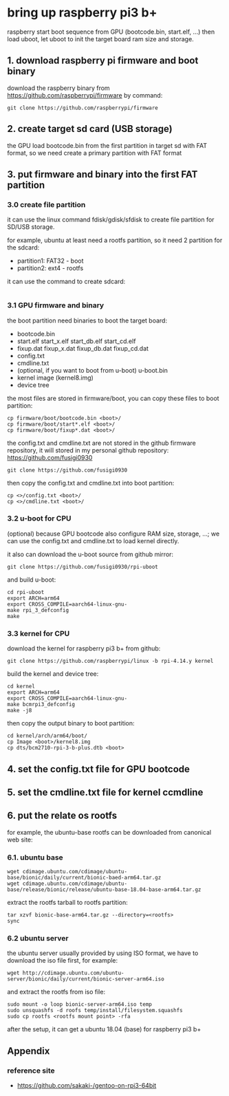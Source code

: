 # bring up raspberry pi3 b+
raspberry start boot sequence from GPU (bootcode.bin, start.elf, ...) then load uboot, let uboot to init the target board ram size and storage.

## 1. download raspberry pi firmware and boot binary
download the raspberry binary from https://github.com/raspberrypi/firmware by command:

```shell
git clone https://github.com/raspberrypi/firmware
```

## 2. create target sd card (USB storage)
the GPU load bootcode.bin from the first partition in target sd with FAT format, so we need create a primary partition with FAT format

## 3. put firmware and binary into the first FAT partition
### 3.0 create file partition
it can use the linux command fdisk/gdisk/sfdisk to create file partition for SD/USB storage.

for example, ubuntu at least need a rootfs partition, so it need 2 partition for the sdcard:
* partition1: FAT32 - boot
* partition2: ext4 - rootfs

it can use the command to create sdcard:
```shell

```
### 3.1 GPU firmware and binary
the boot partition need binaries to boot the target board:
* bootcode.bin
* start.elf start_x.elf start_db.elf start_cd.elf
* fixup.dat fixup_x.dat fixup_db.dat fixup_cd.dat
* config.txt
* cmdline.txt
* (optional, if you want to boot from u-boot) u-boot.bin
* kernel image (kernel8.img)
* device tree

the most files are stored in firmware/boot, you can copy these files to boot partition:
```shell
cp firmware/boot/bootcode.bin <boot>/
cp firmware/boot/start*.elf <boot>/
cp firmware/boot/fixup*.dat <boot>/
```

the config.txt and cmdline.txt are not stored in the github firmware repository, it will stored in my personal github repository: https://github.com/fusigi0930
```shell
git clone https://github.com/fusigi0930
```
then copy the config.txt and cmdline.txt into boot partition:
```shell
cp <>/config.txt <boot>/
cp <>/cmdline.txt <boot>/
```

### 3.2 u-boot for CPU
(optional) because GPU bootcode also configure RAM size, storage, ...; we can use the config.txt and cmdline.txt to load kernel directly.

it also can download the u-boot source from github mirror:
```shell
git clone https://github.com/fusigi0930/rpi-uboot
```

and build u-boot:
```shell
cd rpi-uboot
export ARCH=arm64
export CROSS_COMPILE=aarch64-linux-gnu-
make rpi_3_defconfig
make
```

### 3.3 kernel for CPU
download the kernel for raspberry pi3 b+ from github:
```shell
git clone https://github.com/raspberrypi/linux -b rpi-4.14.y kernel
```
build the kernel and device tree:
```shell
cd kernel
export ARCH=arm64
export CROSS_COMPILE=aarch64-linux-gnu-
make bcmrpi3_defconfig
make -j8
```
then copy the output binary to boot partition:
```shell
cd kernel/arch/arm64/boot/
cp Image <boot>/kernel8.img
cp dts/bcm2710-rpi-3-b-plus.dtb <boot>
```

## 4. set the config.txt file for GPU bootcode

## 5. set the cmdline.txt file for kernel ccmdline

## 6. put the relate os rootfs
for example, the ubuntu-base rootfs can be downloaded from canonical web site:
### 6.1. ubuntu base
```shell
wget cdimage.ubuntu.com/cdimage/ubuntu-base/bionic/daily/current/bionic-baed-arm64.tar.gz
wget cdimage.ubuntu.com/cdimage/ubuntu-base/release/bionic/release/ubuntu-base-18.04-base-arm64.tar.gz
```
extract the rootfs tarball to rootfs partition:
```shell
tar xzvf bionic-base-arm64.tar.gz --directory=<rootfs>
sync
```

### 6.2 ubuntu server
the ubuntu server usually provided by using ISO format, we have to download the iso file first, for example:

```shell
wget http://cdimage.ubuntu.com/ubuntu-server/bionic/daily/current/bionic-server-arm64.iso
```
and extract the rootfs from iso file:
```shell
sudo mount -o loop bionic-server-arm64.iso temp
sudo unsquashfs -d roofs temp/install/filesystem.squashfs
sudo cp rootfs <rootfs mount point> -rfa
```

after the setup, it can get a ubuntu 18.04 (base) for raspberry pi3 b+

## Appendix
### reference site
* https://github.com/sakaki-/gentoo-on-rpi3-64bit
